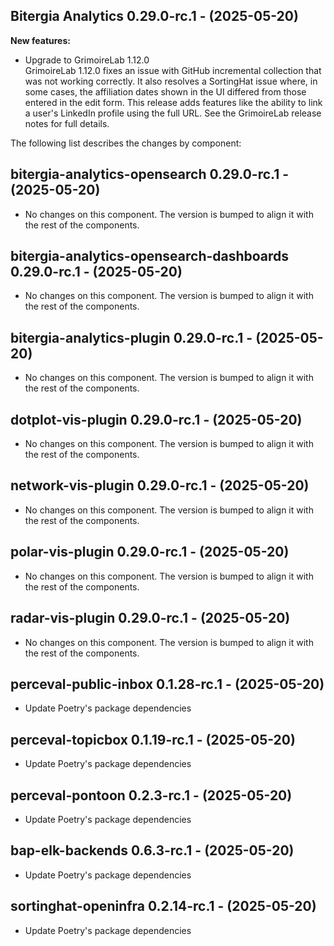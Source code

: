 ## Bitergia Analytics 0.29.0-rc.1 - (2025-05-20)

**New features:**

 * Upgrade to GrimoireLab 1.12.0\
   GrimoireLab 1.12.0 fixes an issue with GitHub incremental collection
   that was not working correctly. It also resolves a SortingHat issue
   where, in some cases, the affiliation dates shown in the UI differed
   from those entered in the edit form. This release adds features like
   the ability to link a user's LinkedIn profile using the full URL. See
   the GrimoireLab release notes for full details.

The following list describes the changes by component:

  ## bitergia-analytics-opensearch 0.29.0-rc.1 - (2025-05-20)
  
  * No changes on this component. The version is bumped to align it
    with the rest of the components.
  ## bitergia-analytics-opensearch-dashboards 0.29.0-rc.1 - (2025-05-20)
  
  * No changes on this component. The version is bumped to align it
    with the rest of the components.
  ## bitergia-analytics-plugin 0.29.0-rc.1 - (2025-05-20)
  
  * No changes on this component. The version is bumped to align it
    with the rest of the components.
  ## dotplot-vis-plugin 0.29.0-rc.1 - (2025-05-20)
  
  * No changes on this component. The version is bumped to align it
    with the rest of the components.
  ## network-vis-plugin 0.29.0-rc.1 - (2025-05-20)
  
  * No changes on this component. The version is bumped to align it
    with the rest of the components.
  ## polar-vis-plugin 0.29.0-rc.1 - (2025-05-20)
  
  * No changes on this component. The version is bumped to align it
    with the rest of the components.
  ## radar-vis-plugin 0.29.0-rc.1 - (2025-05-20)
  
  * No changes on this component. The version is bumped to align it
    with the rest of the components.
  ## perceval-public-inbox 0.1.28-rc.1 - (2025-05-20)
  
  * Update Poetry's package dependencies
  ## perceval-topicbox 0.1.19-rc.1 - (2025-05-20)
  
  * Update Poetry's package dependencies
  ## perceval-pontoon 0.2.3-rc.1 - (2025-05-20)
  
  * Update Poetry's package dependencies
  ## bap-elk-backends 0.6.3-rc.1 - (2025-05-20)
  
  * Update Poetry's package dependencies
  ## sortinghat-openinfra 0.2.14-rc.1 - (2025-05-20)
  
  * Update Poetry's package dependencies
